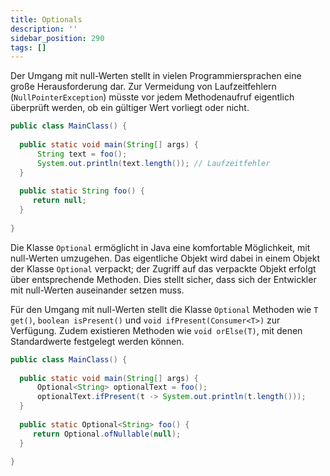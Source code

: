 ```yaml
---
title: Optionals
description: ''
sidebar_position: 290
tags: []
---
```


Der Umgang mit null-Werten stellt in vielen Programmiersprachen eine große Herausforderung dar. Zur Vermeidung von Laufzeitfehlern (`NullPointerException`) müsste vor jedem Methodenaufruf eigentlich überprüft werden, ob ein gültiger Wert vorliegt oder nicht.

```java
public class MainClass() {
  
  public static void main(String[] args) {
      String text = foo();
      System.out.println(text.length()); // Laufzeitfehler
  }
  
  public static String foo() {
     return null;
  }
    
}
```

Die Klasse `Optional` ermöglicht in Java eine komfortable Möglichkeit, mit null-Werten umzugehen. Das eigentliche Objekt wird dabei in einem Objekt der Klasse `Optional` verpackt; der Zugriff auf das verpackte Objekt erfolgt über entsprechende Methoden. Dies 
stellt sicher, dass sich der Entwickler mit null-Werten auseinander setzen muss.

Für den Umgang mit null-Werten stellt die Klasse `Optional` Methoden wie `T get()`, `boolean isPresent()` und `void ifPresent(Consumer<T>)` zur Verfügung. Zudem existieren Methoden wie `void orElse(T)`, mit denen Standardwerte festgelegt werden können.

```java
public class MainClass() {
  
  public static void main(String[] args) {
      Optional<String> optionalText = foo();
      optionalText.ifPresent(t -> System.out.println(t.length()));
  }
  
  public static Optional<String> foo() {
     return Optional.ofNullable(null);
  }
    
}
```
